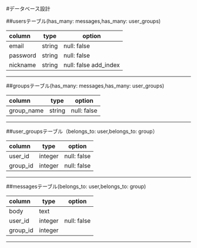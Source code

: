 #データベース設計

##usersテーブル(has_many: messages,has_many: user_groups)

|column    |type     |option               |
|:---------|---------|---------------------|
|email     |string   |null: false          |
|password  |string   |null: false          |
|nickname  |string   |null: false add_index|

***

##groupsテーブル(has_many: messages,has_many: user_groups)

|column    |type     |option               |
|:---------|---------|---------------------|
|group_name|string   |null: false          |

***

##user_groupsテーブル（belongs_to: user,belongs_to: group）

|column    |type     |option               |
|:---------|---------|---------------------|
|user_id   |integer  |null: false          |
|group_id  |integer  |null: false          |


***

##messagesテーブル(belongs_to: user,belongs_to: group)

|column    |type     |option               |
|:---------|---------|---------------------|
|body      |text     |                     |
|user_id   |integer  |null: false          |
|group_id  |integer  |                     |
***
